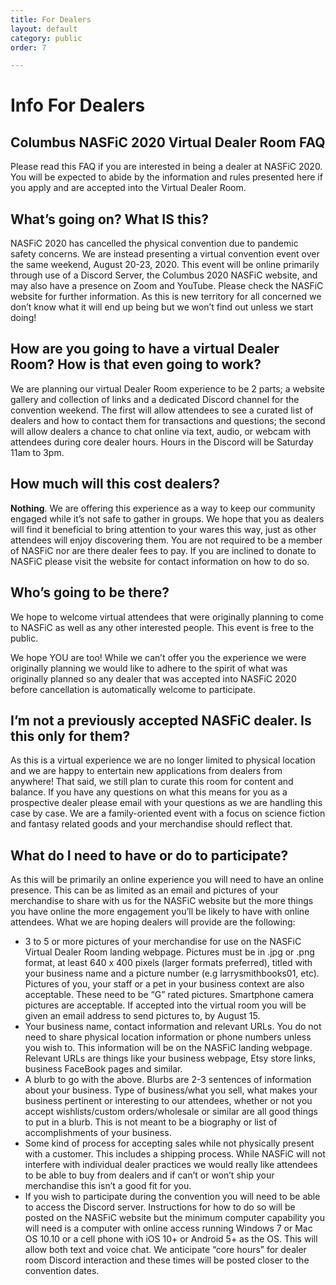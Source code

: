 ```yaml
---
title: For Dealers
layout: default
category: public
order: 7

---
```

# Info For Dealers

## Columbus NASFiC 2020 Virtual Dealer Room FAQ

Please read this FAQ if you are interested in being a dealer at NASFiC 2020. You will be expected to abide by the information and rules presented here if you apply and are accepted into the Virtual Dealer Room.

## What’s going on? What IS this?

NASFiC 2020 has cancelled the physical convention due to pandemic safety concerns. We are instead presenting a virtual convention event over the same weekend, August 20-23, 2020. This event will be online primarily through use of a Discord Server, the Columbus 2020 NASFiC website, and may also have a presence on Zoom and YouTube. Please check the NASFiC website for further information. As this is new territory for all concerned we don’t know what it will end up being but we won’t find out unless we start doing!

## How are you going to have a virtual Dealer Room? How is that even going to work?

We are planning our virtual Dealer Room experience to be 2 parts; a website gallery and collection of links and a dedicated Discord channel for the convention weekend. The first will allow attendees to see a curated list of dealers and how to contact them for transactions and questions; the second will allow dealers a chance to chat online via text, audio, or webcam with attendees during core dealer hours. Hours in the Discord will be Saturday 11am to 3pm.

## How much will this cost dealers?

**Nothing**. We are offering this experience as a way to keep our community engaged while it’s not safe to gather in groups. We hope that you as dealers will find it beneficial to bring attention to your wares this way, just as other attendees will enjoy discovering them. You are not required to be a member of NASFiC nor are there dealer fees to pay. If you are inclined to donate to NASFiC please visit the website for contact information on how to do so.

## Who’s going to be there?

We hope to welcome virtual attendees that were originally planning to come to NASFiC as well as any other interested people. This event is free to the public.

We hope YOU are too! While we can’t offer you the experience we were originally planning we would like to adhere to the spirit of what was originally planned so any dealer that was accepted into NASFiC 2020 before cancellation is automatically welcome to participate.

## I’m not a previously accepted NASFiC dealer. Is this only for them?

As this is a virtual experience we are no longer limited to physical location and we are happy to entertain new applications from dealers from anywhere! That said, we still plan to curate this room for content and balance. If you have any questions on what this means for you as a prospective dealer please email with your questions as we are handling this case by case. We are a family-oriented event with a focus on science fiction and fantasy related goods and your merchandise should reflect that.

## What do I need to have or do to participate?

As this will be primarily an online experience you will need to have an online presence. This can be as limited as an email and pictures of your merchandise to share with us for the NASFiC website but the more things you have online the more engagement you’ll be likely to have with online attendees. What we are hoping dealers will provide are the following:

* 3 to 5 or more pictures of your merchandise for use on the NASFiC Virtual Dealer Room landing webpage. Pictures must be in .jpg or .png format, at least 640 x 400 pixels (larger formats preferred), titled with your business name and a picture number (e.g larrysmithbooks01, etc). Pictures of you, your staff or a pet in your business context are also acceptable. These need to be “G” rated pictures. Smartphone camera pictures are acceptable. If accepted into the virtual room you will be given an email address to send pictures to, by August 15.
* Your business name, contact information and relevant URLs. You do not need to share physical location information or phone numbers unless you wish to. This information will be on the NASFiC landing webpage. Relevant URLs are things like your business webpage, Etsy store links, business FaceBook pages and similar.
* A blurb to go with the above. Blurbs are 2-3 sentences of information about your business. Type of business/what you sell, what makes your business pertinent or interesting to our attendees, whether or not you accept wishlists/custom orders/wholesale or similar are all good things to put in a blurb. This is not meant to be a biography or list of accomplishments of your business.
* Some kind of process for accepting sales while not physically present with a customer. This includes a shipping process. While NASFiC will not interfere with individual dealer practices we would really like attendees to be able to buy from dealers and if can’t or won’t ship your merchandise this isn’t a good fit for you.
* If you wish to participate during the convention you will need to be able to access the Discord server. Instructions for how to do so will be posted on the NASFiC website but the minimum computer capability you will need is a computer with online access running Windows 7 or Mac OS 10.10 or a cell phone with iOS 10+ or Android 5+ as the OS. This will allow both text and voice chat. We anticipate “core hours” for dealer room Discord interaction and these times will be posted closer to the convention dates.